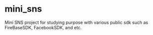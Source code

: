 # mini_sns

Mini SNS project for studying purpose with various public sdk such as FireBaseSDK, FacebookSDK, and etc.
